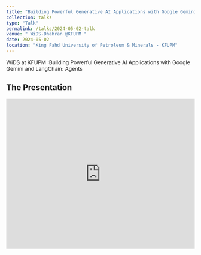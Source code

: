 ```yaml
---
title: "Building Powerful Generative AI Applications with Google Gemini and LangChain: Agents"
collection: talks
type: "Talk"
permalink: /talks/2024-05-02-talk
venue: " WiDS-Dhahran @KFUPM "
date: 2024-05-02
location: "King Fahd University of Petroleum & Minerals - KFUPM"
---
```


WiDS at KFUPM :Building Powerful Generative AI Applications with Google Gemini and LangChain: Agents 



## The Presentation


<iframe src="https://docs.google.com/presentation/d/e/2PACX-1vSjXbmIX4J2QcDVy9NSIR-Q6RS1V4pB2GYhZcZt70d7xL5IFHTWefEM_DwL4_kkcJt2F1MYeVmeFkOQ/embed?start=false&loop=false&delayms=3000" frameborder="0" width="100%" height="400px" allowfullscreen="true" mozallowfullscreen="true" webkitallowfullscreen="true"></iframe>